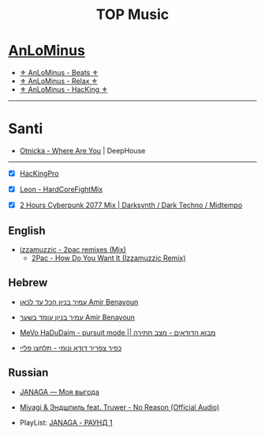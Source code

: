 <h1 align="center">

  TOP Music

</h1>



# [AnLoMinus](https://github.com/AnLoMinus)

- [⚜️ AnLoMinus - Beats ⚜️](https://www.youtube.com/watch?v=RFQ6EKbJfBM&list=PLRP5lGyGwJ90_J090jO_XLR3eg-6Usbnb) 
- [⚜️ AnLoMinus - Relax ⚜️](https://www.youtube.com/watch?v=qZ-d5b3bu7M&list=PLRP5lGyGwJ90ktWAUCgpUBMWzn1lbbIa7) 
- [⚜️ AnLoMinus - HacKing ⚜️](https://www.youtube.com/watch?v=_daTfgc4u3k&list=PLRP5lGyGwJ90AD8nIkD-Umo3hQW_cLVwW) 

---

# Santi
- [Otnicka - Where Are You](https://www.youtube.com/watch?v=w3t8Rhckg9g&ab_channel=OtnickaMusic) | DeepHouse

---

- [x] [HacKingPro](https://github.com/Anlominus/Music/blob/main/HacKingPro.md)
- [x] [Leon - HardCoreFightMix](https://www.youtube.com/playlist?list=PLRP5lGyGwJ92eXnubZSVG8g1rs0yNg1TX)
- [X] [2 Hours Cyberpunk 2077 Mix | Darksynth / Dark Techno / Midtempo](https://www.youtube.com/watch?v=W62lE_nzwzU)


## English
- [izzamuzzic - 2pac remixes (Mix)](https://www.youtube.com/watch?v=ZcunXhbCLrw&ab_channel=LighthouseYourSoul)
  - [2Pac - How Do You Want It (Izzamuzzic Remix)](https://www.youtube.com/watch?v=6yJ1A6D7VoE&ab_channel=RapMusicHD)

## Hebrew

- [עמיר בניון הכל עד לכאן Amir Benayoun](https://www.youtube.com/watch?v=hSgflhyU9jk)

- [עמיר בניון עומד בשער Amir Benayoun](https://www.youtube.com/watch?v=wKF6wM7IN0I)

- [MeVo HaDuDaim - pursuit mode || מבוא הדודאים - מצב חתירה](https://www.youtube.com/watch?v=AmXXlSRcBBU)

- [כפיר צפריר דודא ונומי - תלחצו פליי](https://www.youtube.com/watch?v=iGCOdvrBRJM)

## Russian

- [JANAGA — Моя выгода](https://www.youtube.com/watch?v=qZ-d5b3bu7M)

- [Miyagi & Эндшпиль feat. Truwer - No Reason (Official Audio)](https://www.youtube.com/watch?v=a1sch3cxciQ)

- PlayList: [JANAGA - РАУНД 1](https://www.youtube.com/playlist?list=PLgeJWQjgwNBxgXW5HI9M00yUpow5NbODu)
